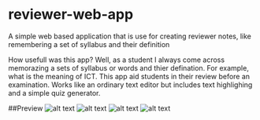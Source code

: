 # reviewer-web-app
A simple web based application that is use for creating reviewer notes, like remembering a set of syllabus and their definition

How usefull was this app?
Well, as a student I always come across memorazing a sets of syllabus or words and thier defination.
For example, what is the meaning of ICT. This app aid students in their review before an examination.
Works like an ordinary text editor but includes text highlighing and a simple quiz generator.

##Preview
![alt text](https://github.com/AngheloAmir/reviewer-web-app/tree/master/preview/preview1-mobile.png?raw=true)
![alt text](https://github.com/AngheloAmir/reviewer-web-app/tree/master/preview/preview1-desktop.png?raw=true)
![alt text](https://github.com/AngheloAmir/reviewer-web-app/tree/master/preview/preview2-desktop.png?raw=true)
![alt text](https://github.com/AngheloAmir/reviewer-web-app/tree/master/preview/preview3-desktop.png?raw=true)
